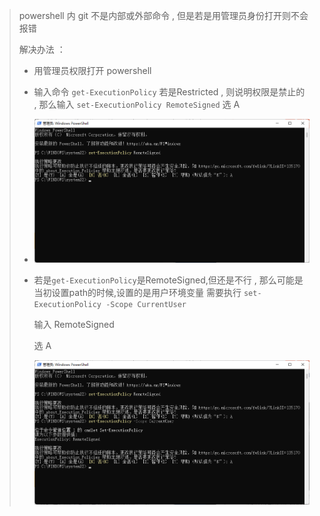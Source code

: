 > powershell 内 git 不是内部或外部命令 , 但是若是用管理员身份打开则不会报错
>
> 解决办法 ：
>
> - 用管理员权限打开 powershell
>
> - 输入命令 `get-ExecutionPolicy`
>   若是Restricted , 则说明权限是禁止的 , 那么输入 `set-ExecutionPolicy RemoteSigned`
>   选 A
>
> - ![image-20221018150450778](images/image-20221018150450778.png)
>
> - 若是`get-ExecutionPolicy`是RemoteSigned,但还是不行 , 那么可能是当初设置path的时候,设置的是用户环境变量
>   需要执行 `set-ExecutionPolicy -Scope CurrentUser `
>
>   输入 RemoteSigned
>
>   选 A
>
>   ![image-20221018151114685](images/image-20221018151114685.png)
>
>   
>
> 
>
>  